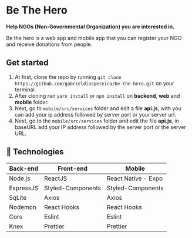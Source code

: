 # Be The Hero
**Help NGOs (Non-Governmental Organization) you are interested in.**

Be the hero is a web app and mobile app that you can register your NGO and receive donations from people.

## Get started
1. At first, clone the repo by running `git clone https://github.com/gabrieldiaspereira/be-the-hero.git` on your terminal.
2. After cloning run `yarn install` or `npm install` on **backend**, **web** and **mobile** folder.
3. Next, go to `mobile/src/services` folder and edit a file **api.js**, with you can add your ip address followed by server port or your server url. 
3. Next, go to the `mobile/src/services` folder and edit the file **api.js**, in baseURL add your IP address followed by the server port or the server URL.

## :rocket: Technologies

<table>
  <thead>
    <th>Back-end</th>
    <th>Front-end</th>
    <th>Mobile</th>
  </thead>
  <tbody>
    <tr>
      <td>Node.js</td>
      <td>ReactJS</td>
      <td>React Native - Expo</td>
    </tr>
    <tr>
      <td>ExpressJS</td>
      <td>Styled-Components</td>
      <td>Styled-Components</td>
    </tr>
    <tr>
      <td>SqLite</td>
      <td>Axios</td>
      <td>Axios</td>
    </tr>
    <tr>
      <td>Nodemon</td>
      <td>React Hooks</td>
      <td>React Hooks</td>
    </tr>
    <tr>
      <td>Cors</td>
      <td>Eslint</td>
      <td>Eslint</td>
    </tr>
    <tr>
      <td>Knex</td>
      <td>Prettier</td>
      <td>Prettier</td>
    </tr>
  </tbody>
</table>
